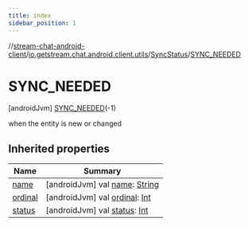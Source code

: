 ```yaml
---
title: index
sidebar_position: 1
---
```

//[stream-chat-android-client](../../../../index.md)/[io.getstream.chat.android.client.utils](../../index.md)/[SyncStatus](../index.md)/[SYNC_NEEDED](index.md)



# SYNC_NEEDED  
 [androidJvm] [SYNC_NEEDED](index.md)(-1)  


when the entity is new or changed

   


## Inherited properties  
  
|  Name |  Summary | 
|---|---|
| <a name="io.getstream.chat.android.client.utils/SyncStatus.SYNC_NEEDED/name/#/PointingToDeclaration/"></a>[name](name.md)| <a name="io.getstream.chat.android.client.utils/SyncStatus.SYNC_NEEDED/name/#/PointingToDeclaration/"></a> [androidJvm] val [name](name.md): [String](https://kotlinlang.org/api/latest/jvm/stdlib/kotlin/-string/index.html)   <br/>|
| <a name="io.getstream.chat.android.client.utils/SyncStatus.SYNC_NEEDED/ordinal/#/PointingToDeclaration/"></a>[ordinal](ordinal.md)| <a name="io.getstream.chat.android.client.utils/SyncStatus.SYNC_NEEDED/ordinal/#/PointingToDeclaration/"></a> [androidJvm] val [ordinal](ordinal.md): [Int](https://kotlinlang.org/api/latest/jvm/stdlib/kotlin/-int/index.html)   <br/>|
| <a name="io.getstream.chat.android.client.utils/SyncStatus.SYNC_NEEDED/status/#/PointingToDeclaration/"></a>[status](status.md)| <a name="io.getstream.chat.android.client.utils/SyncStatus.SYNC_NEEDED/status/#/PointingToDeclaration/"></a> [androidJvm] val [status](status.md): [Int](https://kotlinlang.org/api/latest/jvm/stdlib/kotlin/-int/index.html)   <br/>|

